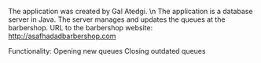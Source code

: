 The application was created by Gal Atedgi. \n
The application is a database server in Java. The server manages and updates the queues at the barbershop.
URL to the barbershop website: http://asafhadadbarbershop.com 

Functionality:
Opening new queues
Closing outdated queues
